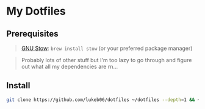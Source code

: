 # My Dotfiles

## Prerequisites

 > [GNU Stow](https://www.gnu.org/software/stow/): `brew install stow` (or your preferred package manager)

 > Probably lots of other stuff but I'm too lazy to go through and figure out what all my dependencies are rn...

## Install

```bash
git clone https://github.com/lukeb06/dotfiles ~/dotfiles --depth=1 && ~/dotfiles/stow.sh && zsh -c "clear"
```
